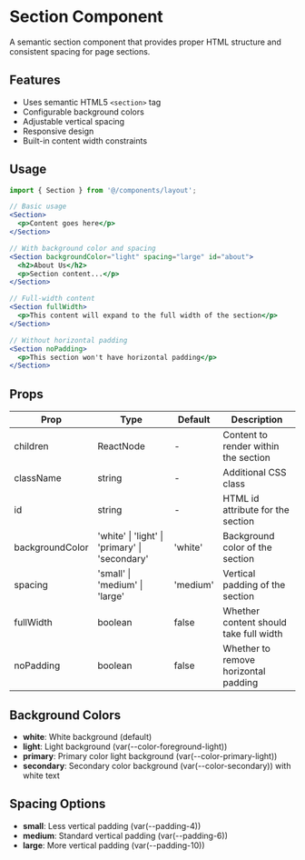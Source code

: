 # Section Component

A semantic section component that provides proper HTML structure and consistent spacing for page sections.

## Features

- Uses semantic HTML5 `<section>` tag
- Configurable background colors
- Adjustable vertical spacing
- Responsive design
- Built-in content width constraints

## Usage

```jsx
import { Section } from '@/components/layout';

// Basic usage
<Section>
  <p>Content goes here</p>
</Section>

// With background color and spacing
<Section backgroundColor="light" spacing="large" id="about">
  <h2>About Us</h2>
  <p>Section content...</p>
</Section>

// Full-width content
<Section fullWidth>
  <p>This content will expand to the full width of the section</p>
</Section>

// Without horizontal padding
<Section noPadding>
  <p>This section won't have horizontal padding</p>
</Section>
```

## Props

| Prop            | Type                                           | Default  | Description                            |
| --------------- | ---------------------------------------------- | -------- | -------------------------------------- |
| children        | ReactNode                                      | -        | Content to render within the section   |
| className       | string                                         | -        | Additional CSS class                   |
| id              | string                                         | -        | HTML id attribute for the section      |
| backgroundColor | 'white' \| 'light' \| 'primary' \| 'secondary' | 'white'  | Background color of the section        |
| spacing         | 'small' \| 'medium' \| 'large'                 | 'medium' | Vertical padding of the section        |
| fullWidth       | boolean                                        | false    | Whether content should take full width |
| noPadding       | boolean                                        | false    | Whether to remove horizontal padding   |

## Background Colors

- **white**: White background (default)
- **light**: Light background (var(--color-foreground-light))
- **primary**: Primary color light background (var(--color-primary-light))
- **secondary**: Secondary color background (var(--color-secondary)) with white text

## Spacing Options

- **small**: Less vertical padding (var(--padding-4))
- **medium**: Standard vertical padding (var(--padding-6))
- **large**: More vertical padding (var(--padding-10))
